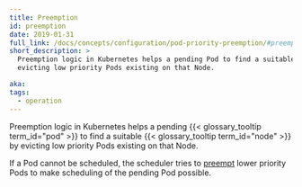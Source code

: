 ```yaml
---
title: Preemption
id: preemption
date: 2019-01-31
full_link: /docs/concepts/configuration/pod-priority-preemption/#preemption
short_description: >
  Preemption logic in Kubernetes helps a pending Pod to find a suitable Node by
  evicting low priority Pods existing on that Node.

aka:
tags:
  - operation
---
```


Preemption logic in Kubernetes helps a pending
{{< glossary_tooltip term_id="pod" >}} to find a suitable
{{< glossary_tooltip term_id="node" >}} by evicting low priority Pods existing
on that Node.

<!--more-->

If a Pod cannot be scheduled, the scheduler tries to
[preempt](/docs/concepts/configuration/pod-priority-preemption/#preemption)
lower priority Pods to make scheduling of the pending Pod possible.

